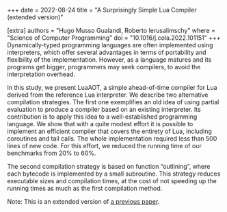 +++
date    = 2022-08-24
title   = "A Surprisingly Simple Lua Compiler (extended version)"

[extra]
authors = "Hugo Musso Gualandi, Roberto Ierusalimschy"
where   = "Science of Computer Programming"
doi     = "10.1016/j.cola.2022.101151"
+++
Dynamically-typed programming languages are often implemented
using interpreters, which offer several advantages in terms of portability
and flexibility of the implementation. However, as a language
matures and its programs get bigger, programmers may seek compilers,
to avoid the interpretation overhead.

In this study, we present LuaAOT, a simple ahead-of-time compiler
for Lua derived from the reference Lua interpreter. We describe
two alternative compilation strategies. The first one exemplifies an
old idea of using partial evaluation to produce a compiler based
on an existing interpreter. Its contribution is to apply this idea to
a well-established programming language. We show that with a
quite modest effort it is possible to implement an efficient compiler
that covers the entirety of Lua, including coroutines and tail calls.
The whole implementation required less than 500 lines of new code.
For this effort, we reduced the running time of our benchmarks
from 20% to 60%.

The second compilation strategy is based on function “outlining”,
where each bytecode is implemented by a small subroutine. This
strategy reduces executable sizes and compilation times, at the
cost of not speeding up the running times as much as the first
compilation method.

Note: This is an extended version of [a previous paper](@/publications/2021-LuaAOT.md).
